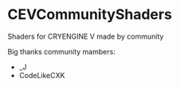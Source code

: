 # CEVCommunityShaders
Shaders for CRYENGINE V made by community

Big thanks community mambers:
* _J 
* CodeLikeCXK
